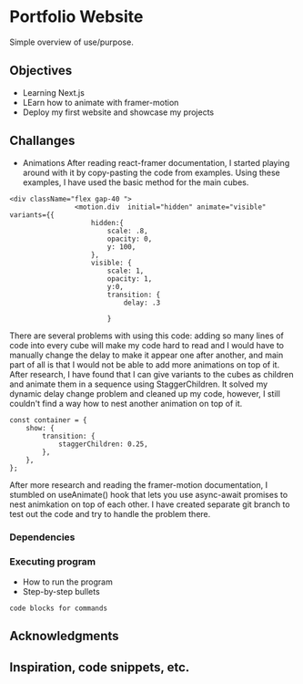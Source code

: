 # Portfolio Website

Simple overview of use/purpose.

## Objectives
* Learning Next.js 
* LEarn how to animate with framer-motion
* Deploy my first website and showcase my projects

## Challanges
- Animations
After reading react-framer documentation, I started playing around with it by copy-pasting the code from examples. Using these examples, I have used the basic method for the main cubes.
````
<div className="flex gap-40 ">
                <motion.div  initial="hidden" animate="visible" variants={{
                    hidden:{
                        scale: .8,
                        opacity: 0,
                        y: 100,
                    },
                    visible: {
                        scale: 1,
                        opacity: 1,
                        y:0,
                        transition: {
                            delay: .3

                        }
````
There are several problems with using this code: adding so many lines of code into every cube will make my code hard to read and I would have to manually change the delay to make it appear one after another, and main part of all is that I would not be able to add more animations on top of it. After research, I have found that I can give variants to the cubes as children and animate them in a sequence using StaggerChildren. It solved my dynamic delay change problem and cleaned up my code, however, I still couldn't find a way how to nest another animation on top of it. 

```
const container = {
	show: {
		transition: {
			staggerChildren: 0.25,
		},
	},
};
```

After more research and reading the framer-motion documentation, I stumbled on useAnimate() hook that lets you use async-await promises to nest animkation on top of each other. I have created separate git branch to test out the code and try to handle the problem there. 

### Dependencies

### Executing program

* How to run the program
* Step-by-step bullets
```
code blocks for commands
```



## Acknowledgments

Inspiration, code snippets, etc.
-

